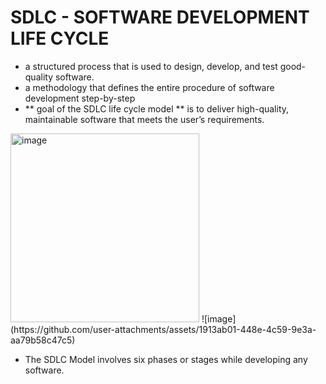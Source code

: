 # SDLC - SOFTWARE DEVELOPMENT LIFE CYCLE
- a structured process that is used to design, develop, and test good-quality software.
- a methodology that defines the entire procedure of software development step-by-step
- ** goal of the SDLC life cycle model ** is to deliver high-quality, maintainable software that meets the user’s requirements.
<img width="302" alt="image" src="https://github.com/user-attachments/assets/196f2078-2fb9-4d13-a275-8e45789e2c76" />
![image](https://github.com/user-attachments/assets/1913ab01-448e-4c59-9e3a-aa79b58c47c5)

- The SDLC Model involves six phases or stages while developing any software.
